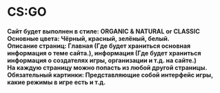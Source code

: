 <h1> CS:GO </h1>
<h4> Сайт будет выполнен в стиле: ORGANIC & NATURAL or CLASSIC
<br>
Основные цвета: Чёрный, красный, зелёный, белый.
<br>
Описание страниц: Главная (Где будет храниться основная информация о теме сайта.), информация (Где будет храниться информация о создателях игры, организации и т.д. на сайте.)
<br>
На каждую страницу можно попасть из любой другой страницы.
<br>
Обязательный картинки: Представляющие собой интерфейс игры, какие режимы в игре есть и т.д.<h4>
